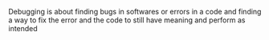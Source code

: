 Debugging is about finding bugs in softwares or errors in a code and finding a way to fix the error and the code to still have meaning and perform as intended
